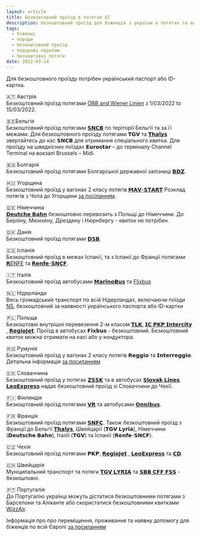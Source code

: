 ```yaml
---
layout: article
title: Безкоштовний проїзд в потягах ЄС
description: безкоштовний проїзд для біженців з україни в потягах та автобусах до країн Європи - Австрія, Бельгія, Болгарія, Угорщіна, Грузія, Німеччина, Данія, Іспанія, Італія, Польща, Румунія, Нідерланди, Словачінна
tags:
  - біженці
  - поради
  - безкоштовний проїзд
  - подорожі європою
  - безкоштовні потяги
date: 2022-03-14
---
```


<script context="module">
  export const prerender = true;
</script>

Для безкоштовного проїзду потрібен український паспорт або ID-картка.

🇦🇹 Австрія<br>
Безкоштовний проїзд потягами [ÖBB and Wiener Linien](https://www.oebb.at/en/neuigkeiten/ukraine-hilfe) з 1/03/2022 to 15/03/2022.

🇧🇪Бельгія<br>
Безкоштовний проїзд потягами [𝗦𝗡𝗖𝗕](https://www.belgiantrain.be/en/news/ticket-help-ukraine) по теріторії Бельгії та за її межами.
Для безкоштовного проїзду потягами 𝗧𝗚𝗩 та [𝗧𝗵𝗮𝗹𝘆𝘀](https://www.thalys.com/be/en) звертайтесь до кас 𝗦𝗡𝗖𝗕 для отримання спеціального квитка. Для проїзду на швидкісних поїздах 𝗘𝘂𝗿𝗼𝘀𝘁𝗮𝗿 – до терміналу Channel Terminal на вокзалі Brussels – Midi.

🇧🇬 Болгарія<br>
Безкоштовний проїзд потягами Болгарської державної залізниці [𝗕𝗗𝗭](https://www.bdz.bg/bg/a/bdzh-shche-osiguryava-bezplaten-prevoz-na-pristigashchi-ot-ukrayna-grazhdani-na-teritoriyata-na-blgariya).

🇭🇺 Угорщина<br>
Безкоштовний проїзд у вагонах 2 класу потягів [𝗠𝗔𝗩-𝗦𝗧𝗔𝗥𝗧](https://www.mavcsoport.hu/en/mav-start/international-travels/travel-ukraine-hungary.)
Розклад потягів з Чопа до Угорщини [за посіланням](https://www.mavcsoport.hu/en/mav-start/international-travels/travel-ukraine-hungary).

🇩🇪 Німеччина<br>
[𝗗𝗲𝘂𝘁𝗰𝗵𝗲 𝗕𝗮𝗵𝗻](https://www.bahn.de/info/helpukraine) безкоштовно перевозить з Польщі до Німеччини. До Берліну, Мюнхену, Дрездену і Нюрнбергу - квиток не потрібен.

🇩🇰 Данія<br>
Безкоштовний проїзд потягами [𝗗𝗦𝗕](https://www.dsb.dk/).

🇪🇸 Іспанія<br>
Безкоштовний проїзд в межах Іспанії, та з Іспанії до Франції потягами [𝗥ENFE](https://euroweeklynews.com/2022/03/06/renfe-offers-free-travel-on-all-trains-to-refugees-from-ukraine/) та [𝗥𝗲𝗻𝗳𝗲-𝗦𝗡𝗖𝗙](https://www.renfe-sncf.com/rw-en/Pages/Home.aspx).

🇮🇹 Італія<br>
Безкоштовний проїзд автобусами [𝗠𝗮𝗿𝗶𝗻𝗼𝗕𝘂𝘀](https://www.marinobus.it/en/) та [Flixbus](https://www.flixbus.com/?noRedirect=true&_ga=2.226089306.1379478114.1647263077-1369374729.1647263077)

🇳🇱 Нідерланди<br>
Весь громадський транспорт по всій Нідерландах, включаючи поїзди [NS](https://www.ns.nl/en), безкоштовний за наявності українського паспорта або ID-картки

🇵🇱 Польща<br>
Безкоштовні внутрішні перевезення 2-м класом [𝗧𝗟𝗞](https://www.polishtrains.eu/), [𝗜𝗖 𝗣𝗞𝗣 𝗜𝗻𝘁𝗲𝗿𝗰𝗶𝘁𝘆](https://www.intercity.pl/ru/) , [𝗥𝗲𝗴𝗶𝗼𝗝𝗲𝘁](https://www.regiojet.ru/).
Проїзд в автобусах 𝗙𝗶𝘅𝗯𝘂𝘀 - безкоштовний.
Безкоштовний квиток можна отримати на касі або у кондуктора.

🇷🇴 Румунія<br>
Безкоштовний проїзд у вагонах 2 класу потягів 𝗥𝗲𝗴𝗴𝗶𝗼 та 𝗜𝗻𝘁𝗲𝗿𝗿𝗲𝗴𝗴𝗶𝗼.
Детальна інформація [за посиланням](https://www.cfrcalatori.ro/en/information-for-refugees-from-ukraine-about-free-travel-by-train-on-the-romanias-territory/)

🇸🇰 Словаччина<br>
Безкоштовний проїзд у потягах [𝗭𝗦𝗦𝗞](https://www.zssk.sk/ukrajina/) та в автобусах [𝗦𝗹𝗼𝘃𝗮𝗸 𝗟𝗶𝗻𝗲𝘀](https://www.slovaklines.sk/en/help-ukraine).
[𝗟𝗲𝗼𝗘𝘅𝗽𝗿𝗲𝘀𝘀](https://www.leoexpress.com/ua) надає безкоштовний проїзд зі Словаччини до Чехії.

🇫🇮 Фінляндія<br>
Безкоштовний проїзд потягами [𝗩𝗥](https://www.vr.fi/en/) та автобусами [𝗢𝗻𝗻𝗶𝗯𝘂𝘀](https://www.onnibus.com/home).

🇫🇷 Франція<br>
Безкоштовний проїзд потягами [𝗦𝗡𝗙𝗖](https://www.sncf.com/fr/groupe/gratuite-trains-refugies-ukrainiens). Також безкоштовний проїзд з Франції до Бельгії [𝗧𝗵𝗮𝗹𝘆𝘀](https://www.thalys.com/be/en), Швейцарії (𝗧𝗚𝗩 𝗟𝘆𝗿𝗶𝗮), Німеччини (𝗗𝗲𝘂𝘁𝘀𝗰𝗵𝗲 𝗕𝗮𝗵𝗻), Італії (𝗧𝗚𝗩) та Іспанії (𝗥𝗲𝗻𝗳𝗲-𝗦𝗡𝗖𝗙).

🇨🇿 Чехія<br>
Безкоштовний проїзд потягами 𝗣𝗞𝗣, [𝗥𝗲𝗴𝗶𝗼𝗝𝗲𝘁](https://novy.regiojet.cz/uk/ukrayina) , [𝗟𝗲𝗼𝗘𝘅𝗽𝗿𝗲𝘀𝘀](https://www.leoexpress.com/ua) та [𝗖𝗗](https://www.cd.cz/info/aktuality/-36306/).

🇨🇭 Швейцарія<br>
Муніципальний транспорт та потяги [𝗧𝗚𝗩 𝗟𝗬𝗥𝗜𝗔](https://www.tgv-lyria.com/fr/en) та [𝗦𝗕𝗕 𝗖𝗙𝗙 𝗙𝗦𝗦](https://www.sbb.ch/en/home.html) - безкоштовні.

🇵🇹 Португалія<br>
До Португалію українці можуть дістатися безкоштовними потягами з Барселони та Аліканте або скористатися безкоштовними квитками [WizzAir](https://wizzair.com/uk-ua#/).

Інформація про про переміщення, проживання та наявну допомогу для біженців по всій Європі [за посиланням](https://www.thetrainline.com/trains/porady-scodo-podorozej-ukrajinoju)
